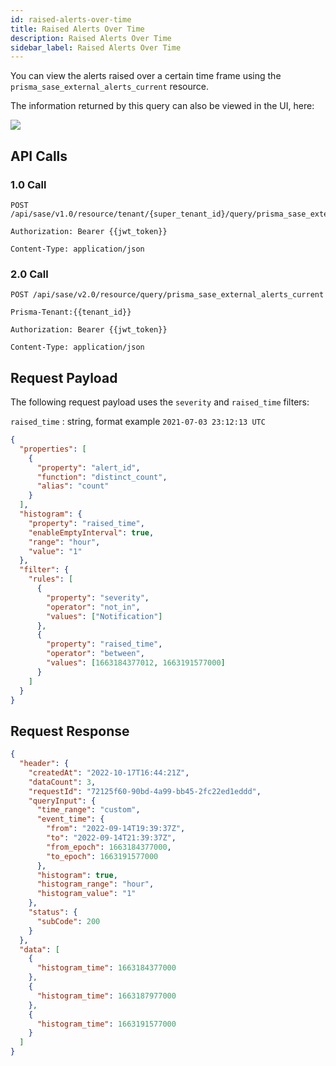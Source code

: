 ```yaml
---
id: raised-alerts-over-time
title: Raised Alerts Over Time
description: Raised Alerts Over Time
sidebar_label: Raised Alerts Over Time
---
```


You can view the alerts raised over a certain time frame using the `prisma_sase_external_alerts_current` resource.

The information returned by this query can also be viewed in the UI, here:

![](/access/img/Alerts_cleared_open_raised_over_time.png)

## API Calls

### 1.0 Call

    POST /api/sase/v1.0/resource/tenant/{super_tenant_id}/query/prisma_sase_external_alerts_current

    Authorization: Bearer {{jwt_token}}

    Content-Type: application/json

### 2.0 Call

    POST /api/sase/v2.0/resource/query/prisma_sase_external_alerts_current

    Prisma-Tenant:{{tenant_id}}

    Authorization: Bearer {{jwt_token}}

    Content-Type: application/json

## Request Payload

The following request payload uses the `severity` and `raised_time` filters:

`raised_time` : string, format example `2021-07-03 23:12:13 UTC`

```json
{
  "properties": [
    {
      "property": "alert_id",
      "function": "distinct_count",
      "alias": "count"
    }
  ],
  "histogram": {
    "property": "raised_time",
    "enableEmptyInterval": true,
    "range": "hour",
    "value": "1"
  },
  "filter": {
    "rules": [
      {
        "property": "severity",
        "operator": "not_in",
        "values": ["Notification"]
      },
      {
        "property": "raised_time",
        "operator": "between",
        "values": [1663184377012, 1663191577000]
      }
    ]
  }
}
```

## Request Response

```json
{
  "header": {
    "createdAt": "2022-10-17T16:44:21Z",
    "dataCount": 3,
    "requestId": "72125f60-90bd-4a99-bb45-2fc22ed1eddd",
    "queryInput": {
      "time_range": "custom",
      "event_time": {
        "from": "2022-09-14T19:39:37Z",
        "to": "2022-09-14T21:39:37Z",
        "from_epoch": 1663184377000,
        "to_epoch": 1663191577000
      },
      "histogram": true,
      "histogram_range": "hour",
      "histogram_value": "1"
    },
    "status": {
      "subCode": 200
    }
  },
  "data": [
    {
      "histogram_time": 1663184377000
    },
    {
      "histogram_time": 1663187977000
    },
    {
      "histogram_time": 1663191577000
    }
  ]
}
```
